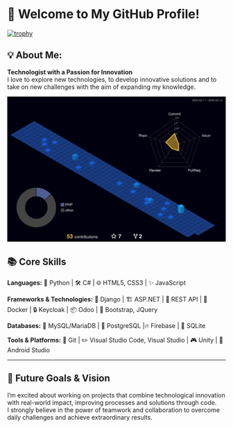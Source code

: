 # 👋 Welcome to My GitHub Profile!
[![trophy](https://github-profile-trophy.vercel.app/?username=rgarofalo&theme=onedark&no-frame=true&title=-Followers,-Reviews)](https://github.com/ryo-ma/github-profile-trophy)

## 💡 About Me:  
**Technologist with a Passion for Innovation**  
I love to explore new technologies, to develop innovative solutions and to take on new challenges with the aim of expanding my knowledge.


![](./profile-3d-contrib/profile-night-view.svg)

## 📚 Core Skills  

**Languages:** 🐍 Python | 🛠️ C# | 🌐 HTML5, CSS3 | ✨ JavaScript  

**Frameworks & Technologies:**  🌟 Django | 🏗️ ASP.NET | 🔗 REST API | 🐳 Docker | 🔒 Keycloak | 📦 Odoo | 🎨 Bootstrap, JQuery 

**Databases:** 🐬 MySQL/MariaDB | 🐘 PostgreSQL |🔥 Firebase | 📁 SQLite  

**Tools & Platforms:** 🌲 Git | ✏️ Visual Studio Code, Visual Studio  | 🎮 Unity  | 🤖 Android Studio  

---

## 🚀 Future Goals & Vision  
I’m excited about working on projects that combine technological innovation with real-world impact, improving processes and solutions through code.  
I strongly believe in the power of teamwork and collaboration to overcome daily challenges and achieve extraordinary results.  
